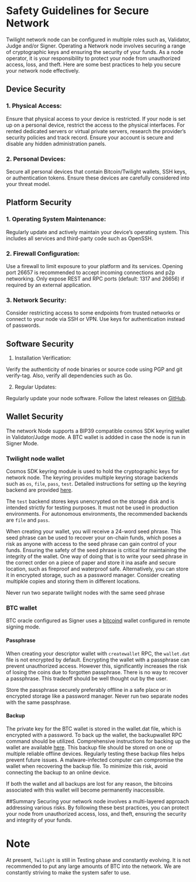 # Safety Guidelines for Secure Network
 
Twilight network node can be configured in multiple roles such as, Validator, Judge and/or Signer.  Operating a Network node involves securing a range of cryptographic keys and ensuring the security of your funds. As a node operator, it is your responsibility to protect your node from unauthorized access, loss, and theft. Here are some best practices to help you secure your network node effectively.

## Device Security

### 1. Physical Access:

Ensure that physical access to your device is restricted. If your node is set up on a personal device, restrict the access to the physical interfaces.
For rented dedicated servers or virtual private servers, research the provider’s security policies and track record. Ensure your account is secure and disable any hidden administration panels.

### 2. Personal Devices:

Secure all personal devices that contain Bitcoin/Twilight wallets, SSH keys, or authentication tokens. Ensure these devices are carefully considered into your threat model.

## Platform Security

### 1. Operating System Maintenance:

Regularly update and actively maintain your device’s operating system. This includes all services and third-party code such as OpenSSH.

### 2. Firewall Configuration:

Use a firewall to limit exposure to your platform and its services. Opening port 26657 is recommended to accept incoming connections and p2p networking.
Only expose REST and RPC ports (default: 1317 and 26656) if required by an external application.

### 3. Network Security:

Consider restricting access to some endpoints from trusted networks or connect to your node via SSH or VPN. Use keys for authentication instead of passwords.

## Software Security

1. Installation Verification:

Verify the authenticity of node binaries or source code using PGP and git verify-tag. Also, verify all dependencies such as Go.

2. Regular Updates:

Regularly update your node software. Follow the latest releases on [GitHub](https://github.com/twilight-project/nyks).

## Wallet Security
The network Node supports a BIP39 compatible cosmos SDK keyring wallet in Validator/Judge mode. A BTC wallet is addded in case the node is run in Signer Mode. 

### Twilight node wallet 
Cosmos SDK keyring module is used to hold the cryptographic keys for network node. The keyring provides multiple keyring storage backends such as `os`, `file`, `pass`, `test`. Detailed instructions for setting up the keyring backend are provided [here](https://docs.cosmos.network/v0.46/run-node/keyring.html). 

The `test` backend stores keys unencrypted on the storage disk and is intended strictly for testing purposes. It must not be used in production environments. For autonomous environments, the recommended backends are `file` and `pass`.

When creating your wallet, you will receive a 24-word seed phrase. This seed phrase can be used to recover your on-chain funds, which poses a risk as anyone with access to the seed phrase can gain control of your funds. Ensuring the safety of the seed phrase is critical for maintaining the integrity of the wallet. One way of doing that is to write your seed phrase in the correct order on a piece of paper and store it ina asafe and secure location, such as fireproof and waterproof safe. Alternatively, you can store it in encrypted storage, such as a password manager. Consider creating multipkle copies and storing them in different locations. 

Never run two separate twilight nodes with the same seed phrase

### BTC wallet
BTC oracle configured as Signer uses a [bitcoind](/docs/btc_wallet_management.md) wallet configured in remote signing mode.   

#### Passphrase

When creating your descriptor wallet with `createwallet` RPC, the `wallet.dat` file is not encrypted by default. Encrypting the wallet with a passphrase can prevent unauthorized access. However this, significantly increases the risk of losing the coins due to forgotten passphrase. There is no way to recover a passphrase. This tradeoff should be well thought out by the user. 

Store the passphrase securely preferably offline in a safe place or in encrypted storage like a password manager.
Never run two separate nodes with the same passphrase.

#### Backup 
The private key for the BTC wallet is stored in the wallet.dat file, which is encrypted with a password. To back up the wallet, the backupwallet RPC command should be utilized. Comprehensive instructions for backing up the wallet are available [here](https://github.com/bitcoin/bitcoin/blob/master/doc/managing-wallets.md).
This backup file should be stored on one or multiple reliable offline devices. Regularly testing these backup files helps prevent future issues. A malware-infected computer can compromise the wallet when recovering the backup file. To minimize this risk, avoid connecting the backup to an online device.

If both the wallet and all backups are lost for any reason, the bitcoins associated with this wallet will become permanently inaccessible.

##Summary
Securing your network node involves a multi-layered approach addressing various risks. By following these best practices, you can protect your node from unauthorized access, loss, and theft, ensuring the security and integrity of your funds.


# Note
At present, `Twilight` is still in Testing phase and constantly evolving. It is not recommended to put any large amounts of BTC into the network.
We are constantly striving to make the system safer to use. 
